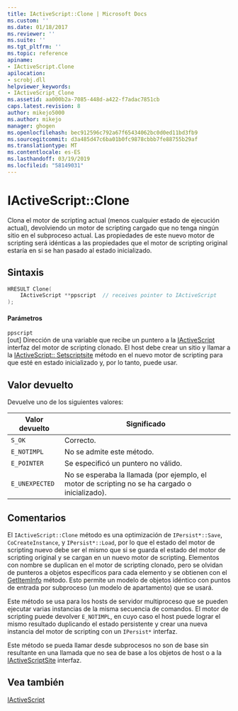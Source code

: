 ```yaml
---
title: IActiveScript::Clone | Microsoft Docs
ms.custom: ''
ms.date: 01/18/2017
ms.reviewer: ''
ms.suite: ''
ms.tgt_pltfrm: ''
ms.topic: reference
apiname:
- IActiveScript.Clone
apilocation:
- scrobj.dll
helpviewer_keywords:
- IActiveScript_Clone
ms.assetid: aa000b2a-7085-448d-a422-f7adac7851cb
caps.latest.revision: 8
author: mikejo5000
ms.author: mikejo
manager: ghogen
ms.openlocfilehash: bec912596c792a67f65434062bc0d0ed11bd3fb9
ms.sourcegitcommit: d3a485d47c6ba01b0fc9878cbbb7fe88755b29af
ms.translationtype: MT
ms.contentlocale: es-ES
ms.lasthandoff: 03/19/2019
ms.locfileid: "58149031"
---
```

# <a name="iactivescriptclone"></a>IActiveScript::Clone
Clona el motor de scripting actual (menos cualquier estado de ejecución actual), devolviendo un motor de scripting cargado que no tenga ningún sitio en el subproceso actual. Las propiedades de este nuevo motor de scripting será idénticas a las propiedades que el motor de scripting original estaría en si se han pasado al estado inicializado.  
  
## <a name="syntax"></a>Sintaxis  
  
```cpp
HRESULT Clone(  
    IActiveScript **ppscript  // receives pointer to IActiveScript  
);  
```  
  
#### <a name="parameters"></a>Parámetros  
 `ppscript`  
 [out] Dirección de una variable que recibe un puntero a la [IActiveScript](../../winscript/reference/iactivescript.md) interfaz del motor de scripting clonado. El host debe crear un sitio y llamar a la [IActiveScript:: Setscriptsite](../../winscript/reference/iactivescript-setscriptsite.md) método en el nuevo motor de scripting para que esté en estado inicializado y, por lo tanto, puede usar.  
  
## <a name="return-value"></a>Valor devuelto  
 Devuelve uno de los siguientes valores:  
  
|Valor devuelto|Significado|  
|------------------|-------------|  
|`S_OK`|Correcto.|  
|`E_NOTIMPL`|No se admite este método.|  
|`E_POINTER`|Se especificó un puntero no válido.|  
|`E_UNEXPECTED`|No se esperaba la llamada (por ejemplo, el motor de scripting no se ha cargado o inicializado).|  
  
## <a name="remarks"></a>Comentarios  
 El `IActiveScript::Clone` método es una optimización de `IPersist*::Save`, `CoCreateInstance`, y `IPersist*::Load`, por lo que el estado del motor de scripting nuevo debe ser el mismo que si se guarda el estado del motor de scripting original y se cargan en un nuevo motor de scripting. Elementos con nombre se duplican en el motor de scripting clonado, pero se olvidan de punteros a objetos específicos para cada elemento y se obtienen con el [GetItemInfo](../../winscript/reference/iactivescriptsite-getiteminfo.md) método. Esto permite un modelo de objetos idéntico con puntos de entrada por subproceso (un modelo de apartamento) que se usará.  
  
 Este método se usa para los hosts de servidor multiproceso que se pueden ejecutar varias instancias de la misma secuencia de comandos. El motor de scripting puede devolver `E_NOTIMPL`, en cuyo caso el host puede lograr el mismo resultado duplicando el estado persistente y crear una nueva instancia del motor de scripting con un `IPersist*` interfaz.  
  
 Este método se pueda llamar desde subprocesos no son de base sin resultante en una llamada que no sea de base a los objetos de host o a la [IActiveScriptSite](../../winscript/reference/iactivescriptsite.md) interfaz.  
  
## <a name="see-also"></a>Vea también  
 [IActiveScript](../../winscript/reference/iactivescript.md)